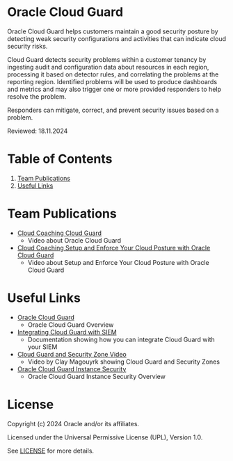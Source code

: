 # Oracle Cloud Guard
 
Oracle Cloud Guard helps customers maintain a good security posture by detecting weak security configurations and activities that can indicate cloud security risks.

Cloud Guard detects security problems within a customer tenancy by ingesting audit and configuration data about resources in each region, processing it based on detector rules, and correlating the problems at the reporting region. Identified problems will be used to produce dashboards and metrics and may also trigger one or more provided responders to help resolve the problem.

Responders can mitigate, correct, and prevent security issues based on a problem.
 
Reviewed: 18.11.2024

# Table of Contents
 
1. [Team Publications](#team-publications)
2. [Useful Links](#useful-uinks)
 
# Team Publications
 
- [Cloud Coaching Cloud Guard](https://www.youtube.com/watch?v=D5L0Hy8h9aY)
    - Video about Oracle Cloud Guard
- [Cloud Coaching Setup and Enforce Your Cloud Posture with Oracle Cloud Guard](https://youtu.be/_F6sEAhCeMU)
    - Video about Setup and Enforce Your Cloud Posture with Oracle Cloud Guard

 
 
# Useful Links
 
- [Oracle Cloud Guard](https://www.oracle.com/uk/security/cloud-security/)
    - Oracle Cloud Guard Overview
- [Integrating Cloud Guard with SIEM](https://docs.oracle.com/en-us/iaas/Content/cloud-adoption-framework/siem-integration.htm)
    - Documentation showing how you can integrate Cloud Guard with your SIEM
- [Cloud Guard and Security Zone Video]( https://www.youtube.com/watch?v=aYmKk5-FJJk)
    - Video by Clay Magouyrk showing Cloud Guard and Security Zones
- [Oracle Cloud Guard Instance Security](https://www.oracle.com/security/cloud-security/cloud-guard/instance-security/)
    - Oracle Cloud Guard Instance Security Overview


# License

Copyright (c) 2024 Oracle and/or its affiliates.

Licensed under the Universal Permissive License (UPL), Version 1.0.

See [LICENSE](https://github.com/oracle-devrel/technology-engineering/blob/main/LICENSE) for more details.
